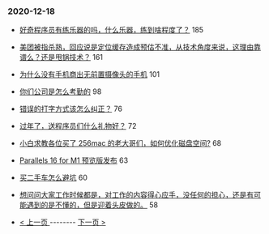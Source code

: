 ### 2020-12-18 
- [好奇程序员有练乐器的吗，什么乐器，练到啥程度了？](https://www.v2ex.com/t/736641) 185
- [美团被指杀熟，回应说是定位缓存造成预估不准，从技术角度来说，这理由靠谱么？还是甩锅技术？](https://www.v2ex.com/t/736637) 161
- [为什么没有手机商出无前置摄像头的手机](https://www.v2ex.com/t/736611) 101
- [你们公司是怎么考勤的](https://www.v2ex.com/t/736660) 98
- [错误的打字方式该怎么纠正？](https://www.v2ex.com/t/736544) 76
- [过年了，送程序员们什么礼物好？](https://www.v2ex.com/t/736680) 72
- [小白求教各位买了 256mac 的老大哥们，如何优化磁盘空间?](https://www.v2ex.com/t/736679) 68
- [Parallels 16 for M1 预览版发布](https://www.v2ex.com/t/736594) 63
- [买二手车怎么避坑](https://www.v2ex.com/t/736668) 60
- [想问问大家工作时候都是，对工作的内容得心应手，没任何的担心，还是有可能遇到的是不懂的，但是迎着头皮做的。](https://www.v2ex.com/t/736527) 58 

- [ < 上一页 ](https://github.com/able8/v2ex-hot-record/blob/master/2020-12-17.md) -------- [ 下一页 > ](https://github.com/able8/v2ex-hot-record/blob/master/2020-12-19.md)